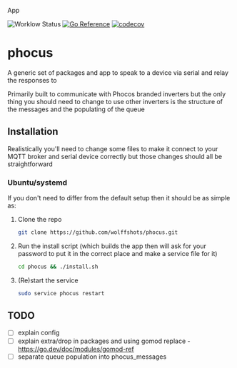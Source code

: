 App

![Worklow Status](https://github.com/wolffshots/phocus/actions/workflows/go.yml/badge.svg)
[![Go Reference](https://pkg.go.dev/badge/github.com/wolffshots/phocus.svg)](https://pkg.go.dev/github.com/wolffshots/phocus/v2)
[![codecov](https://codecov.io/github/wolffshots/phocus/branch/main/graph/badge.svg?token=641UGV72AY)](https://codecov.io/github/wolffshots/phocus)

# phocus

A generic set of packages and app to speak to a device via serial and relay the responses to

Primarily built to communicate with Phocos branded inverters but the only thing you should need to change to use other inverters is the structure of the messages and the populating of the queue

## Installation

Realistically you'll need to change some files to make it connect to your MQTT broker and serial device correctly but those changes should all be straightforward

### Ubuntu/systemd
If you don't need to differ from the default setup then it should be as simple as:

1. Clone the repo

    ```sh
    git clone https://github.com/wolffshots/phocus.git
    ```

2. Run the install script (which builds the app then will ask for your password to put it in the correct place and make a service file for it)

    ```sh
    cd phocus && ./install.sh
    ```

3. (Re)start the service

    ```sh
    sudo service phocus restart
    ```

## TODO
- [ ] explain config
- [ ] explain extra/drop in packages and using gomod replace - https://go.dev/doc/modules/gomod-ref
- [ ] separate queue population into phocus_messages
